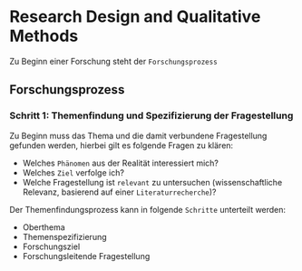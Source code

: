 # Research Design and Qualitative Methods
Zu Beginn einer Forschung steht der `Forschungsprozess`

## Forschungsprozess

### Schritt 1: Themenfindung und Spezifizierung der Fragestellung
Zu Beginn muss das Thema und die damit verbundene Fragestellung gefunden werden, hierbei gilt es folgende Fragen zu klären:
* Welches `Phänomen` aus der Realität interessiert mich?
* Welches `Ziel` verfolge ich?
* Welche Fragestellung ist `relevant` zu untersuchen (wissenschaftliche Relevanz, basierend auf einer `Literaturrecherche`)?

Der Themenfindungsprozess kann in folgende `Schritte` unterteilt werden:
* Oberthema
* Themenspezifizierung
* Forschungsziel
* Forschungsleitende Fragestellung